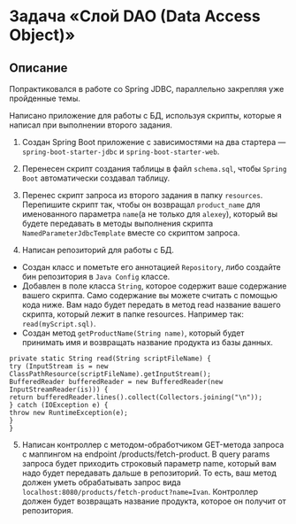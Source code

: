 # Задача «Слой DAO (Data Access Object)»
## Описание
Попрактиковался в работе со Spring JDBC, параллельно закрепляя уже пройденные темы.

Написано приложение для работы с БД, используя скрипты, которые я написал при выполнении второго задания.

1. Создан Spring Boot приложение с зависимостями на два стартера — `spring-boot-starter-jdbc` и `spring-boot-starter-web`.

2. Перенесен скрипт создания таблицы в файл `schema.sql`, чтобы `Spring Boot` автоматически создавал таблицу.

3. Перенес скрипт запроса из второго задания в папку `resources`. Перепишите скрипт так, чтобы он возвращал `product_name` для именованного параметра `name`(а не только для `alexey`), который вы будете передавать в методы выполнения скрипта `NamedParameterJdbcTemplate` вместе со скриптом запроса.

4. Написан репозиторий для работы с БД.

- Создан класс и пометьте его аннотацией `Repository`, либо создайте бин репозитория в `Java Config` классе.
- Добавлен в поле класса `String`, которое содержит ваше содержание вашего скрипта. Само содержание вы можете считать с помощью кода ниже. Вам надо будет передать в метод read название вашего скрипта, который лежит в папке resources. Например так: `read(myScript.sql)`.
- Создан метод `getProductName(String name)`, который будет принимать имя и возвращать название продукта из базы данных.

```
private static String read(String scriptFileName) {
try (InputStream is = new ClassPathResource(scriptFileName).getInputStream();
BufferedReader bufferedReader = new BufferedReader(new InputStreamReader(is))) {
return bufferedReader.lines().collect(Collectors.joining("\n"));
} catch (IOException e) {
throw new RuntimeException(e);
}
}
```
5. Написан контроллер с методом-обработчиком GET-метода запроса с маппингом на endpoint /products/fetch-product. В query params запроса будет приходить строковый параметр name, который вам надо будет передавать дальше в репозиторий. То есть, ваш метод должен уметь обрабатывать запрос вида `localhost:8080/products/fetch-product?name=Ivan`. Контроллер должен будет возвращать название продукта, которое он получит от репозитория.
